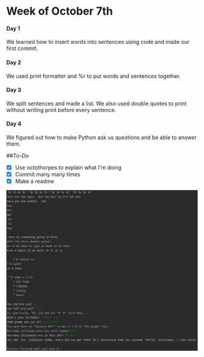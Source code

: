 # Week of October 7th

#### Day 1

We learned how to insert words into sentences using code and made our first commit.

#### Day 2
We used print formatter and %r to put words and sentences together.

#### Day 3
We split sentences and made a list. We also used double quotes to print without writing print before every sentence.

#### Day 4
We figured out how to make Python ask us questions and be able to answer them.

##To-Do
 - [x] Use octothorpes to explain what I'm doing
 - [x] Commit many many times
 - [x] Make a readme
 
 ![Learning](/Capture.PNG)